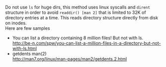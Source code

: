 Do not use `ls` for huge dirs, this method uses linux syscalls and `dirent` structure in order to avoid `readdir() [man 2]`
that is limited to 32K of directory entries at a time. This reads directory structure directly from disk on inodes.  
Here are few samples
- You can list a directory containing 8 million files! But not with ls.  
    http://be-n.com/spw/you-can-list-a-million-files-in-a-directory-but-not-with-ls.html
- getdents man(2)  
    http://man7.org/linux/man-pages/man2/getdents.2.html
